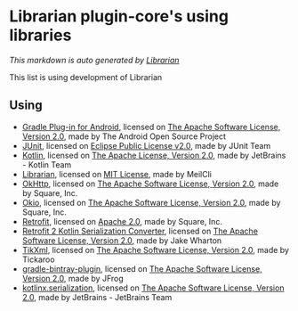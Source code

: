 # Librarian plugin-core's using libraries
*This markdown is auto generated by [Librarian](https://github.com/MeilCli/Librarian)*

This list is using development of Librarian

## Using
- [Gradle Plug-in for Android](https://developer.android.com/studio), licensed on [The Apache Software License, Version 2.0](http://www.apache.org/licenses/LICENSE-2.0.txt), made by The Android Open Source Project
- [JUnit](https://junit.org/junit5/), licensed on [Eclipse Public License v2.0](https://www.eclipse.org/legal/epl-v20.html), made by JUnit Team
- [Kotlin](https://kotlinlang.org/), licensed on [The Apache License, Version 2.0](http://www.apache.org/licenses/LICENSE-2.0.txt), made by JetBrains - Kotlin Team
- [Librarian](https://github.com/MeilCli/Librarian), licensed on [MIT License](https://github.com/MeilCli/Librarian/blob/master/LICENSE), made by MeilCli
- [OkHttp](https://square.github.io/okhttp/), licensed on [The Apache Software License, Version 2.0](http://www.apache.org/licenses/LICENSE-2.0.txt), made by Square, Inc.
- [Okio](https://github.com/square/okio/), licensed on [The Apache Software License, Version 2.0](http://www.apache.org/licenses/LICENSE-2.0.txt), made by Square, Inc.
- [Retrofit](https://github.com/square/retrofit/), licensed on [Apache 2.0](https://www.apache.org/licenses/LICENSE-2.0.txt), made by Square, Inc.
- [Retrofit 2 Kotlin Serialization Converter](https://github.com/JakeWharton/retrofit2-kotlinx-serialization-converter/), licensed on [The Apache Software License, Version 2.0](http://www.apache.org/licenses/LICENSE-2.0.txt), made by Jake Wharton
- [TikXml](https://github.com/Tickaroo/tikxml), licensed on [The Apache Software License, Version 2.0](http://www.apache.org/licenses/LICENSE-2.0.txt), made by Tickaroo
- [gradle-bintray-plugin](https://github.com/bintray/gradle-bintray-plugin), licensed on [The Apache Software License, Version 2.0](http://www.apache.org/licenses/LICENSE-2.0.txt), made by JFrog
- [kotlinx.serialization](https://github.com/Kotlin/kotlinx.serialization), licensed on [The Apache Software License, Version 2.0](http://www.apache.org/licenses/LICENSE-2.0.txt), made by JetBrains - JetBrains Team
